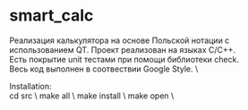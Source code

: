 # smart_calc
Реализация калькулятора на основе Польской нотации с использованием QT.
Проект реализован на языках С/C++. \
Есть покрытие unit тестами при помощи библиотеки check. \
Весь код выполнен в соотвествии Google Style. \

Installation: \
cd src \ 
make all \ 
make install \ 
make open \
